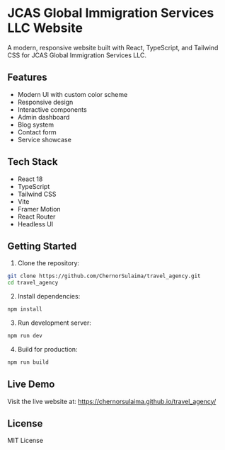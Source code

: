 # JCAS Global Immigration Services LLC Website

A modern, responsive website built with React, TypeScript, and Tailwind CSS for JCAS Global Immigration Services LLC.

## Features

- Modern UI with custom color scheme
- Responsive design
- Interactive components
- Admin dashboard
- Blog system
- Contact form
- Service showcase

## Tech Stack

- React 18
- TypeScript
- Tailwind CSS
- Vite
- Framer Motion
- React Router
- Headless UI

## Getting Started

1. Clone the repository:
```bash
git clone https://github.com/ChernorSulaima/travel_agency.git
cd travel_agency
```

2. Install dependencies:
```bash
npm install
```

3. Run development server:
```bash
npm run dev
```

4. Build for production:
```bash
npm run build
```

## Live Demo

Visit the live website at: https://chernorsulaima.github.io/travel_agency/

## License

MIT License
